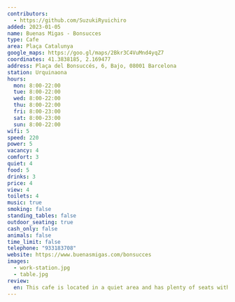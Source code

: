 ```yaml
---
contributors:
  - https://github.com/SuzukiRyuichiro
added: 2023-01-05
name: Buenas Migas - Bonsucces
type: Cafe
area: Plaça Catalunya
google_maps: https://goo.gl/maps/2Bkr3C4VuMnd4yqZ7
coordinates: 41.3838185, 2.169477
address: Plaça del Bonsuccés, 6, Bajo, 08001 Barcelona
station: Urquinaona
hours:
  mon: 8:00-22:00
  tue: 8:00-22:00
  wed: 8:00-22:00
  thu: 8:00-22:00
  fri: 8:00-23:00
  sat: 8:00-23:00
  sun: 8:00-22:00
wifi: 5
speed: 220
power: 5
vacancy: 4
comfort: 3
quiet: 4
food: 5
drinks: 3
price: 4
view: 4
toilets: 4
music: true
smoking: false
standing_tables: false
outdoor_seating: true
cash_only: false
animals: false
time_limit: false
telephone: "933183708"
website: https://www.buenasmigas.com/bonsucces
images:
  - work-station.jpg
  - table.jpg
review:
  en: This cafe is located in a quiet area and has plenty of seats with a quiet music in the background. There are tables for multiple people, but also there are work station type of desks with plugs on every seats, so you can stay there for a long time. They have focaccia for really cheap price, so you can definitely spend the entire day there. WiFi was fast and stable, which was a plus.
---
```


